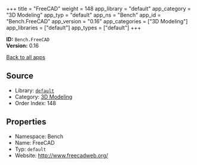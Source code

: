 ﻿+++
title = "FreeCAD"
weight = 148
app_library = "default"
app_category = "3D Modeling"
app_typ = "default"
app_ns = "Bench"
app_id = "Bench.FreeCAD"
app_version = "0.16"
app_categories = ["3D Modeling"]
app_libraries = ["default"]
app_types = ["default"]
+++

**ID:** `Bench.FreeCAD`  
**Version:** 0.16  
<!--more-->

[Back to all apps](/apps/)

## Source

* Library: [`default`](/app_libraries/default)
* Category: [3D Modeling](/app_categories/3d-modeling)
* Order Index: 148

## Properties

* Namespace: Bench
* Name: FreeCAD
* Typ: `default`
* Website: <http://www.freecadweb.org/>

